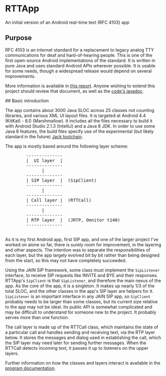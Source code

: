 # RTTApp
An initial version of an Android real-time text (RFC 4103) app

## Purpose
<p>
	RFC 4103 is an internet standard for a replacement to legacy analog TTY communications for deaf and hard-of-hearing people. This is one of the first open-source Android implementations of the standard. It is written in pure Java and uses standard Android APIs wherever possible. It is usable for some needs, though a widespread release would depend on several improvements.
</p>
<p>
	More information is available in <a href="http://www.laserscorpion.com/RTTApp/">this report</a>. Anyone wishing to extend this project should review that document, as well as the <a href="https://thejoelpatrol.github.io/RTTApp/">code's javadoc</a>.
</p>
## Basic introduction
<p>
	The app contains about 3000 Java SLOC across 25 classes not counting libraries, and various XML UI layout files. It is targeted at Android 4.4 (KitKat) - 6.0 (Marshmallow). It includes all the files necessary to build it with Android Studio 2.1.3 (IntelliJ) and a Java 8 JDK. In order to use some Java 8 features, the build files specify use of the experimental (but likely standard in the future) <a href="https://source.android.com/source/jack.html">Jack toolchain</a>. 
</p>
<p>
	The app is mostly based around the following layer scheme:
	<pre>
		--------------
		|  UI layer  |
		--------------
		      |
		--------------
		| SIP layer  |  (SipClient)
		--------------
		      |
		--------------
		| Call layer |  (RTTCall)
		--------------
		      |
		--------------
		| RTP layer  |  (JRTP, Omnitor t140)
		--------------
	</pre>
	As it is my first Android app, first SIP app, and one of the larger project I've worked on alone so far, there is surely room for improvement, in the layering and other aspects. The intention was to separate the responsibilities of each layer, but the app largely evolved bit by bit rather than being designed from the start, so this may not have completely succeeded. 
</p>
<p>
	Using the JAIN SIP framework, some class must implement the <code>SipListener</code> interface, to receive SIP requests like INVITE and BYE and their responses. RTTApp's <code>SipClient</code> is that <code>SipListener</code>, and therefore the main nexus of the app. As the core of the app, it is a singleton. It makes up nearly 1/3 of the total SLOC, and the other classes in the app's SIP layer are helpers for it. <code>SipListener</code> is an important interface in any JAIN SIP app, so <code>SipClient</code> probably needs to be larger than some classes, but its current size relative to the app may not be ideal. Its public API is somewhat complicated and may be difficult to understand for someone new to the project. It probably serves more than one function. 
</p>
<p>
	The call layer is made up of the RTTCall class, which maintains the state of a particular call and handles sending and receiving text, via the RTP layer below. It stores the messages and dialog used in establishing the call, which the SIP layer may need later for sending further messages. When the RTTCall detects incoming text, it passes it up to listeners on the upper layers. 
</p>
<p>
	Further information on how the classes and layers interact is available in the <a href="https://thejoelpatrol.github.io/RTTApp/">program documentation</a>.
</p>
